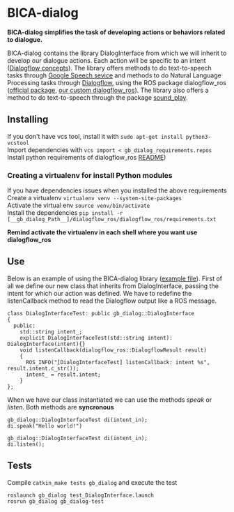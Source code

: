 # BICA-dialog
**BICA-dialog simplifies the task of developing actions or behaviors related to dialogue.**

BICA-dialog contains the library DialogInterface from which we will inherit to develop our dialogue actions. Each action will be specific to an intent ([Dialogflow concepts](https://dialogflow.com/docs)). The library offers methods to do text-to-speech tasks through [Google Speech sevice](https://cloud.google.com/speech-to-text/) and methods to do Natural Language Processing tasks through [Dialogflow](https://dialogflow.com/), using the ROS package dialogflow_ros ([official package](https://wiki.ros.org/dialogflow_ros),  [our custom dialogflow_ros](https://github.com/jginesclavero/dialogflow_ros)). The library also offers a method to do text-to-speech through the package [sound_play](https://wiki.ros.org/sound_play).

## Installing
If you don't have vcs tool, install it with ```sudo apt-get install python3-vcstool ```  
Import dependencies with ``` vcs import < gb_dialog_requirements.repos ```  
Install python requirements of dialogflow_ros [README](https://github.com/jginesclavero/dialogflow_ros/tree/master/dialogflow_ros))  

### Creating a virtualenv for install Python modules
If you have dependencies issues when you installed the above requirements  
Create a virtualenv ```virtualenv venv --system-site-packages```  
Activate the virtual env ``` source venv/bin/activate ```  
Install the dependencies ``` pip install -r [__gb_dialog_Path__]/dialogflow_ros/dialogflow_ros/requirements.txt ```  

**Remind activate the virtualenv in each shell where you want use dialogflow_ros**

## Use

Below is an example of using the BICA-dialog library ([example file](https://github.com/IntelligentRoboticsLabs/BICA-dialog/blob/master/gb_dialog/test/test_DialogInterface.cpp)).
First of all we define our new class that inherits from DialogInterface, passing the intent for which our action was defined.
We have to redefine the listenCallback method to read the Dialogflow output like a ROS message.

```
class DialogInterfaceTest: public gb_dialog::DialogInterface
{
  public:
    std::string intent_;
    explicit DialogInterfaceTest(std::string intent): DialogInterface(intent){}
    void listenCallback(dialogflow_ros::DialogflowResult result)
    {
      ROS_INFO("[DialogInterfaceTest] listenCallback: intent %s", result.intent.c_str());
      intent_ = result.intent;
    }
};

```
When we have our class instantiated we can use the methods *speak* or *listen*. Both methods are **syncronous**

```
gb_dialog::DialogInterfaceTest di(intent_in);
di.speak("Hello world!")
```
```
gb_dialog::DialogInterfaceTest di(intent_in);
di.listen();
```

## Tests
Compile ``` catkin_make tests gb_dialog ``` and execute the test

```
roslaunch gb_dialog test_DialogInterface.launch
rosrun gb_dialog gb_dialog-test

```
